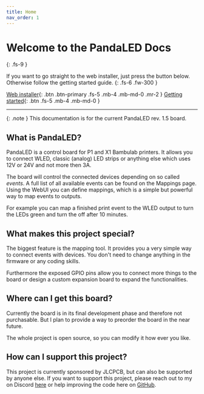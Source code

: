 ```yaml
---
title: Home
nav_order: 1
---
```


# Welcome to the PandaLED Docs
{: .fs-9 }

If you want to go straight to the web installer, just press the button below. 
Otherwise follow the getting started guide.
{: .fs-6 .fw-300 }

[Web installer](https://derdeno.github.io/PandaLED/web-installer.html){: .btn .btn-primary .fs-5 .mb-4 .mb-md-0 .mr-2 }
[Getting started](#getting-started){: .btn .fs-5 .mb-4 .mb-md-0 }

---

{: .note }
This documentation is for the current PandaLED rev. 1.5 board.


## What is PandaLED?
PandaLED is a control board for P1 and X1 Bambulab printers.
It allows you to connect WLED, classic (analog) LED strips or anything else which uses 12V or 24V and not more then 3A.

The board will control the connected devices depending on so called _events_. A full list of all available events can be found on the Mappings page.
Using the WebUI you can define mappings, which is a simple but powerful way to map events to outputs.

For example you can map a finished print event to the WLED output to turn the LEDs green and turn the off after 10 minutes.


## What makes this project special?
The biggest feature is the mapping tool. It provides you a very simple way to connect events with devices.
You don't need to change anything in the firmware or any coding skills.

Furthermore the exposed GPIO pins allow you to connect more things to the board or design a custom expansion board to expand the functionalities.


## Where can I get this board?
Currently the board is in its final development phase and therefore not purchasable.
But I plan to provide a way to preorder the board in the near future.

The whole project is open source, so you can modify it how ever you like.


## How can I support this project?
This project is currently sponsored by JLCPCB, but can also be supported by anyone else.
If you want to support this project, please reach out to my on Discord [here](https://discord.gg/8VhnsCXKun) or help improving the code here on [GitHub](https://github.com/derDeno/PandaLED).